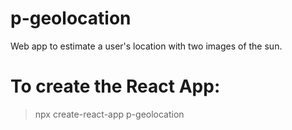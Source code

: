 # p-geolocation
Web app to estimate a user's location with two images of the sun. 

# To create the React App:
> npx create-react-app p-geolocation
